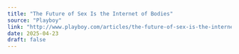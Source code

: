 ```yaml
---
title: "The Future of Sex Is the Internet of Bodies"
source: "Playboy"
link: "http://www.playboy.com/articles/the-future-of-sex-is-the-internet-of-bodies"
date: 2025-04-23
draft: false
---
```

